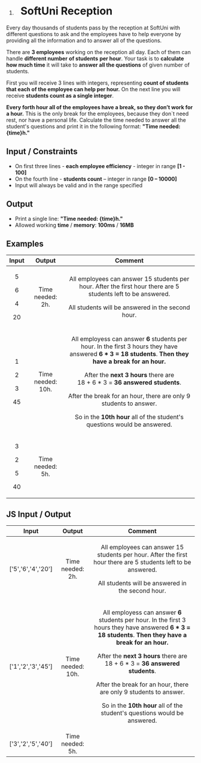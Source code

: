 ﻿
1. # ` `**SoftUni Reception**
Every day thousands of students pass by the reception at SoftUni with different questions to ask and the employees have to help everyone by providing all the information and to answer all of the questions.

There are **3 employees** working on the reception all day. Each of them can handle **different number** **of students** **per hour**. Your task is to **calculate how much time** it will take to **answer all the questions** of given number of students.

First you will receive 3 lines with integers, representing **count of students that each of the employee can help per hour.** On the next line you will receive **students count as a single integer**. 

**Every forth hour all of the employees have a break, so they don’t work for a hour.** This is the only break for the employees, because they don`t need rest, nor have a personal life. Calculate the time needed to answer all the student's questions and print it in the following format: **"Time needed: {time}h."**
## **Input / Constraints**
- On first three lines -  **each employee efficiency** -  integer in range **[1 - 100]**
- On the fourth line - **students count** – integer in range **[0 – 10000]**
- Input will always be valid and in the range specified
## **Output**
- Print a single line: **"Time needed: {time}h."**
- Allowed working **time** / **memory**: **100ms** / **16MB**
## **Examples**

|**Input**|**Output**|**Comment**|
| :-: | :-: | :-: |
|<p>5</p><p>6</p><p>4</p><p>20</p>|Time needed: 2h.|<p>All employees can answer 15 students per hour. After the first hour there are 5 students left to be answered.</p><p>All students will be answered in the second hour.</p>|
|<p>1</p><p>2</p><p>3</p><p>45</p>|Time needed: 10h.|<p>All employess can answer **6** students per hour. In the first 3 hours they have answered **6 \* 3 = 18 students**. **Then they have a break for an hour.**</p><p>After the **next 3 hours** there are <br>18 + 6 \* 3 = **36 answered students**. </p><p>After the break for an hour, there are only 9 students to answer.</p><p>So in the **10th hour** all of the student's questions would be answered.</p>|
|<p>3</p><p>2</p><p>5</p><p>40</p>|Time needed: 5h.||
## **JS Input / Output**

|**Input**|**Output**|**Comment**|
| :-: | :-: | :-: |
|['5','6','4','20']|Time needed: 2h.|<p>All employees can answer 15 students per hour. After the first hour there are 5 students left to be answered.</p><p>All students will be answered in the second hour.</p>|
|['1','2','3','45']|Time needed: 10h.|<p>All employess can answer **6** students per hour. In the first 3 hours they have answered **6 \* 3 = 18 students**. **Then they have a break for an hour.**</p><p>After the **next 3 hours** there are <br>18 + 6 \* 3 = **36 answered students**. </p><p>After the break for an hour, there are only 9 students to answer.</p><p>So in the **10th hour** all of the student's questions would be answered.</p>|
|['3','2','5','40']|Time needed: 5h.||



